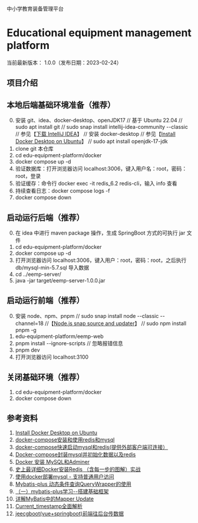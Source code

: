 
中小学教育装备管理平台

Educational equipment management platform
==========================

当前最新版本： 1.0.0（发布日期：2023-02-24） 


项目介绍
-----------------------------------


本地后端基础环境准备（推荐）
-----------------------------------
0. 安装 git、idea、docker-desktop、openJDK17
// 基于 Ubuntu 22.04
// sudo apt install git
// sudo snap install intellij-idea-community --classic   // 参见【[下载 IntelliJ IDEA](https://www.jetbrains.com.cn/idea/download/#section=linux)】
// 安装 docker-desktop                                    // 参见【[Install Docker Desktop on Ubuntu](https://docs.docker.com/desktop/install/ubuntu/)】
// sudo apt install openjdk-17-jdk
1. clone git 本仓库
2. cd edu-equipment-platform/docker
3. docker compose up -d
4. 验证数据库：打开浏览器访问 localhost:3006，键入用户名：root，密码：root，登录
5. 验证缓存：命令行 docker exec -it redis_6.2 redis-cli，输入 info 查看
6. 持续查看日志：docker compose logs -f
7. docker compose down


启动运行后端（推荐）
-----------------------------------
0. 在 idea 中进行 maven package 操作，生成 SpringBoot 方式的可执行 jar 文件
1. cd edu-equipment-platform/docker
2. docker compose up -d
3. 打开浏览器访问 localhost:3006，键入用户：root，密码：root，之后执行 db/mysql-min-5.7.sql 导入数据
4. cd ../eemp-server/
5. java -jar target/eemp-server-1.0.0.jar

启动运行前端（推荐）
-----------------------------------
0. 安装 node、npm、pnpm
// sudo snap install node --classic --channel=18    //【[Node.js snap source and updater](https://github.com/nodejs/snap)】
// sudo npm install pnpm -g
1. edu-equipment-platform/eemp-web
2. pnpm install --ignore-scripts                    // 忽略报错信息
3. pnpm dev
4. 打开浏览器访问 localhost:3100

关闭基础环境（推荐）
-----------------------------------
1. cd edu-equipment-platform/docker
2. docker compose down


参考资料
-----------------------------------
1. [Install Docker Desktop on Ubuntu](https://docs.docker.com/desktop/install/ubuntu/)
2. [docker-compose安装和使用redis和mysql](https://blog.csdn.net/jiangjun_dao519/article/details/125072623)
3. [docker-compose快速启动mysql和redis(提供外部客户端可连接）](https://blog.csdn.net/weixin_42547724/article/details/128053759)
4. [Docker-compose封装mysql并初始化数据以及redis](http://www.manongjc.com/detail/56-ytybcufiprnvbkz.html)
5. [Docker 安装 MySQL和Adminer](https://blog.csdn.net/chinaxsw/article/details/103573495)
6. [史上最详细Docker安装Redis （含每一步的图解）实战](https://blog.csdn.net/weixin_45821811/article/details/116211724)
7. [使用docker部署mysql - 支持普通用户访问](http://www.coolpython.net/informal_essay/20-07/docker-deploy-mysql.html)
8. [Mybatis-plus 动态条件查询QueryWrapper的使用](https://blog.csdn.net/qq_26383975/article/details/119646390)
9. [（一）mybatis-plus学习--搭建基础框架](https://blog.csdn.net/qq_59159431/article/details/126972102)
9. [详解MyBatis中的Mapper Update](https://www.python100.com/html/108468.html)
9. [Current_timestamp全面解析](https://www.python100.com/html/113151.html)
10. [jeecgboot(vue+springboot)前端往后台传数据](https://zhuanlan.zhihu.com/p/610027414)

